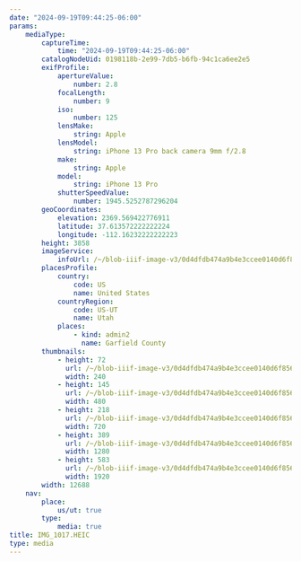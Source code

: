 ```yaml
---
date: "2024-09-19T09:44:25-06:00"
params:
    mediaType:
        captureTime:
            time: "2024-09-19T09:44:25-06:00"
        catalogNodeUid: 0198118b-2e99-7db5-b6fb-94c1ca6ee2e5
        exifProfile:
            apertureValue:
                number: 2.8
            focalLength:
                number: 9
            iso:
                number: 125
            lensMake:
                string: Apple
            lensModel:
                string: iPhone 13 Pro back camera 9mm f/2.8
            make:
                string: Apple
            model:
                string: iPhone 13 Pro
            shutterSpeedValue:
                number: 1945.5252787296204
        geoCoordinates:
            elevation: 2369.569422776911
            latitude: 37.613572222222224
            longitude: -112.16232222222223
        height: 3858
        imageService:
            infoUrl: /~/blob-iiif-image-v3/0d4dfdb474a9b4e3ccee0140d6f85622fdcd2325f8baa4e07e40bdb4de78eb12/info.json
        placesProfile:
            country:
                code: US
                name: United States
            countryRegion:
                code: US-UT
                name: Utah
            places:
                - kind: admin2
                  name: Garfield County
        thumbnails:
            - height: 72
              url: /~/blob-iiif-image-v3/0d4dfdb474a9b4e3ccee0140d6f85622fdcd2325f8baa4e07e40bdb4de78eb12/full/240%2C72/0/default.jpg
              width: 240
            - height: 145
              url: /~/blob-iiif-image-v3/0d4dfdb474a9b4e3ccee0140d6f85622fdcd2325f8baa4e07e40bdb4de78eb12/full/480%2C145/0/default.jpg
              width: 480
            - height: 218
              url: /~/blob-iiif-image-v3/0d4dfdb474a9b4e3ccee0140d6f85622fdcd2325f8baa4e07e40bdb4de78eb12/full/720%2C218/0/default.jpg
              width: 720
            - height: 389
              url: /~/blob-iiif-image-v3/0d4dfdb474a9b4e3ccee0140d6f85622fdcd2325f8baa4e07e40bdb4de78eb12/full/1280%2C389/0/default.jpg
              width: 1280
            - height: 583
              url: /~/blob-iiif-image-v3/0d4dfdb474a9b4e3ccee0140d6f85622fdcd2325f8baa4e07e40bdb4de78eb12/full/1920%2C583/0/default.jpg
              width: 1920
        width: 12688
    nav:
        place:
            us/ut: true
        type:
            media: true
title: IMG_1017.HEIC
type: media
---
```

